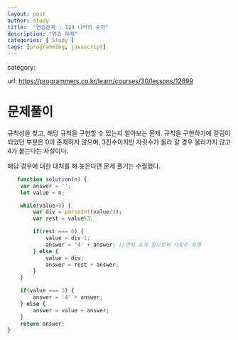 ```yaml
---
layout: post
author: study
title:  "연습문제 : 124 나라의 숫자"
description: "연습 문제"
categories: [ Study ]
tags: [programming, javascript]
---
```

category: 

 url: https://programmers.co.kr/learn/courses/30/lessons/12899


# 문제풀이
  규칙성을 찾고, 해당 규칙을 구현할 수 있는지 알아보는 문제.
  규칙을 구현하기에 걸림이 되었던 부분은 0이 존재하지 않으며, 3진수이지만 자릿수가 올라 갈 경우 올라가지 않고 4가 붙는다는 사실이다.

  해당 경우에 대한 대처를 해 놓은다면 문제 풀기는 수월했다.

```javascript
   function solution(n) {
    var answer = '';
    let value = n;

    while(value>3) {
        var div = parseInt(value/3);
        var rest = value%3;

        if(rest === 0) {
            value = div-1;
            answer = '4' + answer; //먼저 오게 함으로써 자릿수 보정
        } else {
            value = div;
            answer = rest + answer;
        }
    }

    if(value === 3) {
        answer = '4' + answer;
    } else {
        answer = value + answer;
    }
    return answer;
}
```
